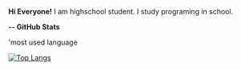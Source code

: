 **Hi Everyone!**
I am highschool student. I study programing in school.

**-- GitHub Stats**

'most used language

[![Top Langs](https://github-readme-stats.vercel.app/api/top-langs/?username=sevensakes)](https://github.com/anuraghazra/github-readme-stats)
